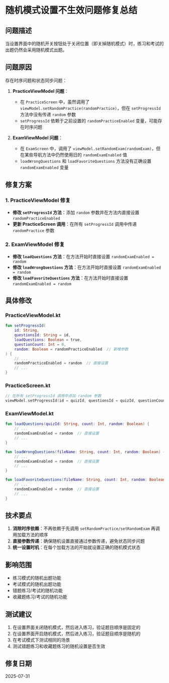 # 随机模式设置不生效问题修复总结

## 问题描述
当设置界面中的随机开关按钮处于关闭位置（即关掉随机模式）时，练习和考试的出题仍然会采用随机模式出题。

## 问题原因
存在时序问题和状态同步问题：

1. **PracticeViewModel 问题**：
   - 在 `PracticeScreen` 中，虽然调用了 `viewModel.setRandomPractice(randomPractice)`，但在 `setProgressId` 方法中没有传递 `random` 参数
   - `setProgressId` 依赖于之前设置的 `randomPracticeEnabled` 变量，可能存在时序问题

2. **ExamViewModel 问题**：
   - 在 `ExamScreen` 中，调用了 `viewModel.setRandomExam(randomExam)`，但在某些导航方法中仍然使用旧的 `randomExamEnabled` 值
   - `loadWrongQuestions` 和 `loadFavoriteQuestions` 方法没有正确设置 `randomExamEnabled` 变量

## 修复方案

### 1. PracticeViewModel 修复
- **修改 `setProgressId` 方法**：添加 `random` 参数并在方法内直接设置 `randomPracticeEnabled`
- **更新 PracticeScreen 调用**：在所有 `setProgressId` 调用中传递 `randomPractice` 参数

### 2. ExamViewModel 修复
- **修改 `loadQuestions` 方法**：在方法开始时直接设置 `randomExamEnabled = random`
- **修改 `loadWrongQuestions` 方法**：在方法开始时直接设置 `randomExamEnabled = random`
- **修改 `loadFavoriteQuestions` 方法**：在方法开始时直接设置 `randomExamEnabled = random`

## 具体修改

### PracticeViewModel.kt
```kotlin
fun setProgressId(
    id: String,
    questionsId: String = id,
    loadQuestions: Boolean = true,
    questionCount: Int = 0,
    random: Boolean = randomPracticeEnabled  // 新增参数
) {
    // ...
    randomPracticeEnabled = random  // 直接设置
    // ...
}
```

### PracticeScreen.kt
```kotlin
// 在所有 setProgressId 调用中添加 random 参数
viewModel.setProgressId(id = quizId, questionsId = quizId, questionCount = practiceCount, random = randomPractice)
```

### ExamViewModel.kt
```kotlin
fun loadQuestions(quizId: String, count: Int, random: Boolean) {
    // ...
    randomExamEnabled = random  // 直接设置
    // ...
}

fun loadWrongQuestions(fileName: String, count: Int, random: Boolean) {
    // ...
    randomExamEnabled = random  // 直接设置
    // ...
}

fun loadFavoriteQuestions(fileName: String, count: Int, random: Boolean) {
    // ...
    randomExamEnabled = random  // 直接设置
    // ...
}
```

## 技术要点

1. **消除时序依赖**：不再依赖于先调用 `setRandomPractice/setRandomExam` 再调用加载方法的顺序
2. **直接参数传递**：确保随机设置直接通过参数传递，避免状态同步问题
3. **统一设置时机**：在每个加载方法的开始就设置正确的随机模式状态

## 影响范围
- 练习模式的随机出题功能
- 考试模式的随机出题功能
- 错题练习/考试的随机功能
- 收藏题练习/考试的随机功能

## 测试建议
1. 在设置界面关闭随机模式，然后进入练习，验证题目顺序是固定的
2. 在设置界面开启随机模式，然后进入练习，验证题目顺序是随机的
3. 在考试模式下测试相同的场景
4. 测试错题练习和收藏题练习的随机设置是否生效

## 修复日期
2025-07-31
